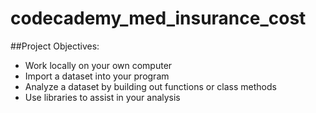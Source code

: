 # codecademy_med_insurance_cost

##Project Objectives:
* Work locally on your own computer
* Import a dataset into your program
* Analyze a dataset by building out functions or class methods
* Use libraries to assist in your analysis
